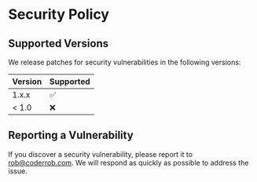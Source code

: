 # Security Policy

## Supported Versions

We release patches for security vulnerabilities in the following versions:

| Version | Supported          |
| ------- | ------------------ |
| 1.x.x   | :white_check_mark: |
| < 1.0   | :x:                |

## Reporting a Vulnerability

If you discover a security vulnerability, please report it to [rob@coderrob.com](mailto:rob@coderrob.com). We will respond as quickly as possible to address the issue.
